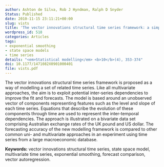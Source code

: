 ```yaml
---
author: Ashton de Silva, Rob J Hyndman, Ralph D Snyder
Status: Published
date: 2010-11-15 23:11:21+00:00
slug: vists
title: 'The vector innovations structural time series framework: a simple approach to multivariate forecasting'
wordpress_id: 518
categories: Articles
tags:
- exponential smoothing
- state space models
- time series
details: "<em>Statistical modelling</em> <b>10</b>(4), 353-374"
doi: 10.1177/1471082X0901000401
file: vists.pdf
---
```


The vector innovations structural time series framework is proposed as a way of modelling a set of related time series. Like all multivariate approaches, the aim is to exploit potential inter-series dependencies to improve the fit and forecasts. The model is based around an  unobserved vector of components representing features such as the level and slope of each  time series. Equations that describe the evolution of these components through time are used to represent the inter-temporal dependencies. The approach is illustrated on a bivariate data set comprising Australian exchange rates of the UK pound and US dollar. The forecasting accuracy of the new modelling framework is compared to other common uni- and multivariate approaches in an experiment using time series from a large macroeconomic database.

**Keywords:** vector innovations structural time series, state space model, multivariate time series, exponential smoothing, forecast comparison, vector autoregression.
